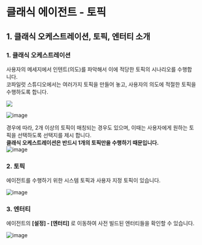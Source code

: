 # 클래식 에이전트 - 토픽

## 1. 클래식 오케스트레이션, 토픽, 엔터티 소개

### 1. 클래식 오케스트레이션

  사용자의 메세지에서 인텐트(의도)를 파악해서 이에 적당한 토픽의 시나리오를 수행합니다.  
  코파일럿 스튜디오에서는 여러가지 토픽을 만들어 놓고, 사용자의 의도에 적절한 토픽을 수행하도록 합니다.  
    
   <img src="https://github.com/user-attachments/assets/05596f5d-fed6-4e33-9685-9ad4aabf790a">
   
   ![image](https://github.com/user-attachments/assets/d5b73438-cd2d-4c06-a5a2-46f835fa62b5)


   경우에 따라, 2개 이상의 토픽이 매칭되는 경우도 있으며, 이때는 사용자에게 원하는 토픽을 선택하도록 선택지를 제시 합니다.  
   **클래식 오케스트레이션은 반드시 1개의 토픽만을 수행하기 때문입니다.**  
   ![image](https://github.com/user-attachments/assets/72096c26-ea20-45ab-9711-ca0457a6eb69)


### 2. 토픽

   에이전트를 수행하기 위한 시스템 토픽과 사용자 지정 토픽이 있습니다.  
   
   ![image](https://github.com/user-attachments/assets/a2f23f31-b6b5-4d77-8ddb-c0d791d410aa)


### 3. 엔터티  
   에이전트의 **[설정] - [엔터티]** 로 이동하여 사전 빌드된 엔터티들을 확인할 수 있습니다.  
   
   ![image](https://github.com/user-attachments/assets/53bbad62-4c18-4fbf-8f6a-5256be61ffb0)

 
